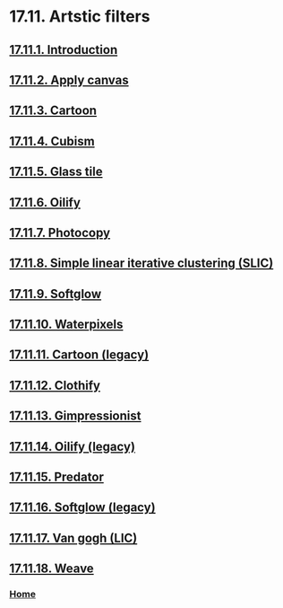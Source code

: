# 17.11. Artstic filters

## [17.11.1. Introduction](./17-11-01-introduction.md)
## [17.11.2. Apply canvas](./17-11-02-apply-canvas.md)
## [17.11.3. Cartoon](./17-11-03-cartoon.md)
## [17.11.4. Cubism](./17-11-04-cubism.md)
## [17.11.5. Glass tile](./17-11-05-glass-tile.md)
## [17.11.6. Oilify](./17-11-06-oilify.md)
## [17.11.7. Photocopy](./17-11-07-photocopy.md)
## [17.11.8. Simple linear iterative clustering (SLIC)](./17-11-08-simple-linear-iterative-clustering-slic.md)
## [17.11.9. Softglow](./17-11-09-softglow.md)
## [17.11.10. Waterpixels](./17-11-10-waterpixels.md)
## [17.11.11. Cartoon (legacy)](./17-11-11-cartoon-legacy.md)
## [17.11.12. Clothify](./17-11-12-clothify.md)
## [17.11.13. Gimpressionist](./17-11-13-gimpressionist.md)
## [17.11.14. Oilify (legacy)](./17-11-14-oilify-legacy.md)
## [17.11.15. Predator](./17-11-15-predator.md)
## [17.11.16. Softglow (legacy)](./17-11-16-softglow-legacy.md)
## [17.11.17. Van gogh (LIC)](./17-11-17-van-gogh-lic.md)
## [17.11.18. Weave](./17-11-18-weave.md)

### [Home](./00-home.md)
